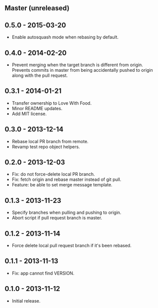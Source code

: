 ## Master (unreleased)

## 0.5.0 - 2015-03-20

* Enable autosquash mode when rebasing by default.

## 0.4.0 - 2014-02-20

* Prevent merging when the target branch is different from origin. Prevents
  commits in master from being accidentally pushed to origin along with the
  pull request.

## 0.3.1 - 2014-01-21

* Transfer ownership to Love With Food.
* Minor README updates.
* Add MIT license.

## 0.3.0 - 2013-12-14

* Rebase local PR branch from remote.
* Revamp test repo object helpers.

## 0.2.0 - 2013-12-03

* Fix: do not force-delete local PR branch.
* Fix: fetch origin and rebase master instead of git pull.
* Feature: be able to set merge message template.

## 0.1.3 - 2013-11-23

* Specify branches when pulling and pushing to origin.
* Abort script if pull request branch is master.

## 0.1.2 - 2013-11-14

* Force delete local pull request branch if it's been rebased.

## 0.1.1 - 2013-11-13

* Fix: app cannot find VERSION.

## 0.1.0 - 2013-11-12

* Initial release.
